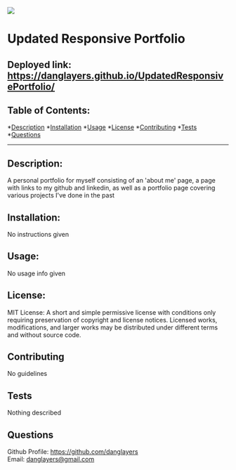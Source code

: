 
  ![](https://img.shields.io/badge/License-MIT-yellow.svg)
  

# Updated Responsive Portfolio

## Deployed link: https://danglayers.github.io/UpdatedResponsivePortfolio/

## Table of Contents:

*[Description](#description)
*[Installation](#installation)
*[Usage](#usage)
*[License](#license)
*[Contributing](#contributing)
*[Tests](#tests)
*[Questions](#questions)


---

## Description:
A personal portfolio for myself consisting of an 'about me' page, a page with links to my github and linkedin, as well as a portfolio page covering various projects I've done in the past

## Installation:
No instructions given

## Usage:
No usage info given

## License:



MIT License: A short and simple permissive license with conditions only requiring preservation of copyright and license notices. Licensed works, modifications, and larger works may be distributed under different terms and without source code.
    



## Contributing 
No guidelines
## Tests
Nothing described
## Questions
Github Profile: <https://github.com/danglayers> <br> 
Email: <danglayers@gmail.com>
 